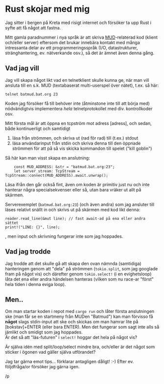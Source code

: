 # Rust skojar med mig

Jag sitter i bergen på Kreta med risigt internet och försöker ta upp Rust i syfte att få något att fastna.

Mitt gamla paradnummer i nya språk är att skriva [MUD](https://en.wikipedia.org/wiki/Multi-user_dungeon)-relaterad kod (klient och/eller server) eftersom det brukar innebära kontakt med många intressanta delar av ett programmeringsspråk (I/O, datastrukturer, stränghantering, ev. nätverkande osv.), så det är ämnet även denna gång.
## Vad jag vill

Jag vill skapa något likt vad en telnetklient skulle kunna ge, när man vill ansluta till en s.k. MUD (textabaserat multi-userspel över nätet), t.ex. så här:

    telnet batmud.bat.org 23


Koden jag försöker få till behöver inte (åtminstone inte till att börja med) nödvändigtvis implementera _hela_ telnetprotokollet med div. kontrollkoder osv.

Mitt första mål är att öppna en tcpström mot adress [adress], och sedan, både kontinuerligt och samtidigt

1. läsa från strömmen, och skriva ut (rad för rad) till (t.ex.) stdout
2. läsa användarinput från stdin och skriva denna till den öppnade strömmen för att på så vis skicka kommandon till spelet ("kill goblin")


Så här kan man visst skapa en anslutning:

        const MUD_ADDRESS: &str = "batmud.bat.org:23";
        let server_stream: TcpStream = TcpStream::connect(MUD_ADDRESS).await.unwrap();

Läsa ifrån den går också fint, även om koden är primitiv just nu och inte hanterar några specialsekvenser eller så, utan bara vräker ut allt på skärmen.

Serverexemplet (`batmud.bat.org:23`) (och även andra) som jag ansluter till läses relativt snällt in och skrivs ut på skärmen med kod likt denna:

    reader.read_line(&mut line); // fast await-ad på ena eller andra sättet
    print!("LINE: {}", line);

, men  input och skrivning fungerar inte som jag hoppades.

## Vad jag trodde

Jag trodde att det skulle gå att skapa den ovan nämnda (samtidiga) hanteringen genom att "dela" på strömmen (`tokio.split`, som jag googlade fram på något vis) och därefter genom `tokio.select!` (i en evighetsloop) låta det ena eller andra händelsen hanteras (vilken som nu race-ar "först" hela tiden i denna eviga loop).

## Men..

Om man startar koden i repot med `cargo run` och låter första anslutningen ske (man får se en startmeny från MUDen "Batmud") kan man förvisso få **något** slags stdin-input att ske och skickas om man hamrar lite på [bokstav]+ENTER (eller bara ENTER).  Men det fungerar som sagt inte alls så jämlikt och smidigt som jag hoppades.  
Är det så att "läs-futuren" i `select!` hoggar det hela på något vis?

Är själva idén med split/loop/select mindre bra, och/eller är det något som sticker i ögonen vad gäller själva utförandet?

Jag tar gärna emot tips...  förklarar antagligen dåligt! :-)  Efter ev. följdfråga/or försöker jag gärna igen.

/p
